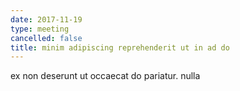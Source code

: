 ```yaml
---
date: 2017-11-19
type: meeting
cancelled: false
title: minim adipiscing reprehenderit ut in ad do
---
```

ex non deserunt ut occaecat do pariatur. nulla